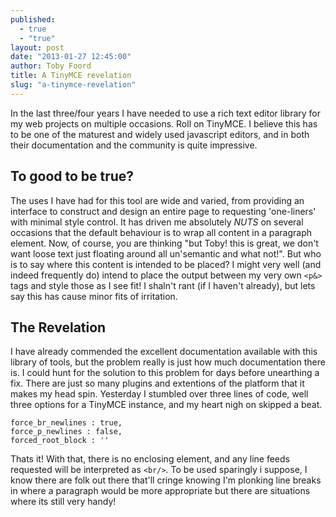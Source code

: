 ```yaml
---
published: 
  - true
  - "true"
layout: post
date: "2013-01-27 12:45:00"
author: Toby Foord
title: A TinyMCE revelation
slug: "a-tinymce-revelation"
---
```


In the last three/four years I have needed to use a rich text editor library for my web projects on multiple occasions. Roll on TinyMCE. I believe this has to be one of the maturest and widely used javascript editors, and in both their documentation and the community is quite impressive.

To good to be true?
---
The uses I have had for this tool are wide and varied, from providing an interface to construct and design an entire page to requesting 'one-liners' with minimal style control. It has driven me absolutely _NUTS_ on several occasions that the default behaviour is to wrap all content in a paragraph element. Now, of course, you are thinking "but Toby! this is great, we don't want loose text just floating around all un'semantic and what not!". But who is to say where this content is intended to be placed? I might very well (and indeed frequently do) intend to place the output between my very own `<p&>` tags and style those as I see fit! I shaln't rant (if I haven't already), but lets say this has cause minor fits of irritation.

The Revelation
---
I have already commended the excellent documentation available with this library of tools, but the problem really is just how much documentation there is. I could hunt for the solution to this problem for days before unearthing a fix. There are just so many plugins and extentions of the platform that it makes my head spin.
Yesterday I stumbled over three lines of code, well three options for a TinyMCE instance, and my heart nigh on skipped a beat.


	force_br_newlines : true,
	force_p_newlines : false,
	forced_root_block : ''


Thats it! With that, there is no enclosing element, and any line feeds requested will be interpreted as `<br/>`. To be used sparingly i suppose, I know there are folk out there that'll cringe knowing I'm plonking line breaks in where a paragraph would be more appropriate but there are situations where its still very handy!
